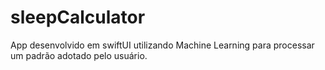 # sleepCalculator
App desenvolvido em swiftUI utilizando Machine Learning para processar um padrão adotado pelo usuário.
